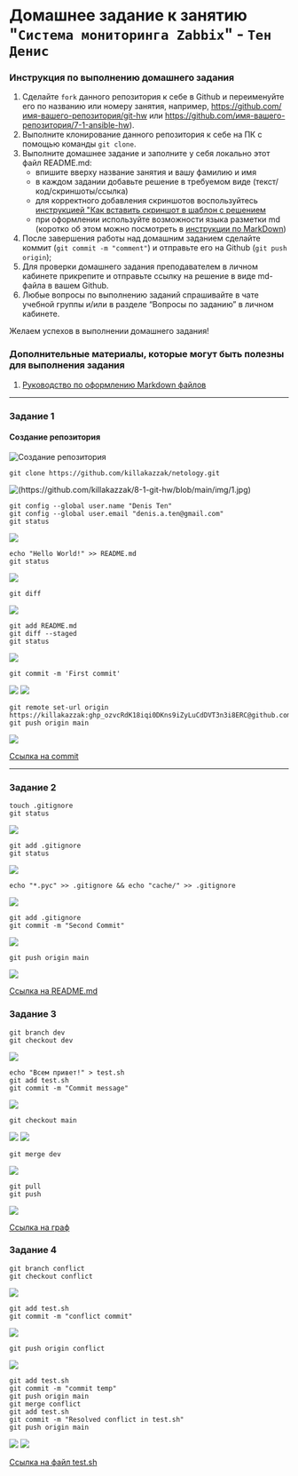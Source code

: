 # Домашнее задание к занятию "`Система мониторинга Zabbix`" - `Тен Денис`


### Инструкция по выполнению домашнего задания

   1. Сделайте `fork` данного репозитория к себе в Github и переименуйте его по названию или номеру занятия, например, https://github.com/имя-вашего-репозитория/git-hw или  https://github.com/имя-вашего-репозитория/7-1-ansible-hw).
   2. Выполните клонирование данного репозитория к себе на ПК с помощью команды `git clone`.
   3. Выполните домашнее задание и заполните у себя локально этот файл README.md:
      - впишите вверху название занятия и вашу фамилию и имя
      - в каждом задании добавьте решение в требуемом виде (текст/код/скриншоты/ссылка)
      - для корректного добавления скриншотов воспользуйтесь [инструкцией "Как вставить скриншот в шаблон с решением](https://github.com/netology-code/sys-pattern-homework/blob/main/screen-instruction.md)
      - при оформлении используйте возможности языка разметки md (коротко об этом можно посмотреть в [инструкции  по MarkDown](https://github.com/netology-code/sys-pattern-homework/blob/main/md-instruction.md))
   4. После завершения работы над домашним заданием сделайте коммит (`git commit -m "comment"`) и отправьте его на Github (`git push origin`);
   5. Для проверки домашнего задания преподавателем в личном кабинете прикрепите и отправьте ссылку на решение в виде md-файла в вашем Github.
   6. Любые вопросы по выполнению заданий спрашивайте в чате учебной группы и/или в разделе “Вопросы по заданию” в личном кабинете.
   
Желаем успехов в выполнении домашнего задания!
   
### Дополнительные материалы, которые могут быть полезны для выполнения задания

1. [Руководство по оформлению Markdown файлов](https://gist.github.com/Jekins/2bf2d0638163f1294637#Code)

---

### Задание 1

#### Создание репозитория
![Создание репозитория](https://github.com/killakazzak/8-1-git-hw/blob/main/img/2024-02-28_16-32-21.jpg)

```
git clone https://github.com/killakazzak/netology.git
```
![(https://github.com/killakazzak/8-1-git-hw/blob/main/img/1.jpg)](https://github.com/killakazzak/8-1-git-hw/blob/main/img/1.png)
```
git config --global user.name "Denis Ten"
git config --global user.email "denis.a.ten@gmail.com"
git status
```
![](https://github.com/killakazzak/8-1-git-hw/blob/main/img/2.png)
```
echo "Hello World!" >> README.md
git status
```
![](https://github.com/killakazzak/8-1-git-hw/blob/main/img/3.png)
```
git diff
```
![](https://github.com/killakazzak/8-1-git-hw/blob/main/img/4.png)

```
git add README.md
git diff --staged
git status
```
![](https://github.com/killakazzak/8-1-git-hw/blob/main/img/6.png)
```
git commit -m 'First commit'
```
![](https://github.com/killakazzak/8-1-git-hw/blob/main/img/7.png)
![](https://github.com/killakazzak/8-1-git-hw/blob/main/img/8.png)
```
git remote set-url origin https://killakazzak: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@github.com/killakazzak/netology.git
git push origin main
```
![](https://github.com/killakazzak/8-1-git-hw/blob/main/img/9.png)

[Ссылка на commit](https://github.com/killakazzak/netology/commit/22f3d2506c1b15c3ab6f0682a188c405f8e54892)

---

### Задание 2

```
touch .gitignore
git status
```
![](https://github.com/killakazzak/8-1-git-hw/blob/main/img/21.png)
```
git add .gitignore
git status
```
![](https://github.com/killakazzak/8-1-git-hw/blob/main/img/22.png)
```
echo "*.pyc" >> .gitignore && echo "cache/" >> .gitignore
```
![](https://github.com/killakazzak/8-1-git-hw/blob/main/img/23.png)
```
git add .gitignore
git commit -m "Second Commit"
```
![](https://github.com/killakazzak/8-1-git-hw/blob/main/img/24.png)
```
git push origin main
```
![](https://github.com/killakazzak/8-1-git-hw/blob/main/img/25.png)

[Ссылка на README.md](https://github.com/killakazzak/netology/blob/0d2269d19d0a4587a9e5c471208812acfdc84ecc/README.md)

### Задание 3
```
git branch dev
git checkout dev
```
![](https://github.com/killakazzak/8-1-git-hw/blob/main/img/31.png)
```
echo "Всем привет!" > test.sh
git add test.sh
git commit -m "Commit message"
```
![](https://github.com/killakazzak/8-1-git-hw/blob/main/img/32.png)
```
git checkout main
```
![](https://github.com/killakazzak/8-1-git-hw/blob/main/img/33.png)
![](https://github.com/killakazzak/8-1-git-hw/blob/main/img/34.png)

```
git merge dev
```
![](https://github.com/killakazzak/8-1-git-hw/blob/main/img/35.png)
```
git pull
git push
```
![](https://github.com/killakazzak/8-1-git-hw/blob/main/img/36.png)

[Ссылка на граф](https://github.com/killakazzak/netology/network)
### Задание 4
```
git branch conflict
git checkout conflict
```
![](https://github.com/killakazzak/8-1-git-hw/blob/main/img/41.png)
```
git add test.sh
git commit -m "conflict commit"
```
![](https://github.com/killakazzak/8-1-git-hw/blob/main/img/42.png)
```
git push origin conflict
```
![](https://github.com/killakazzak/8-1-git-hw/blob/main/img/43.png)
```
git add test.sh
git commit -m "commit temp"
git push origin main
git merge conflict
git add test.sh
git commit -m "Resolved conflict in test.sh"
git push origin main
```
![](https://github.com/killakazzak/8-1-git-hw/blob/main/img/44.png)
![](https://github.com/killakazzak/8-1-git-hw/blob/main/img/45.png)

[Ссылка на файл test.sh](https://github.com/killakazzak/netology/blob/main/test.sh)




